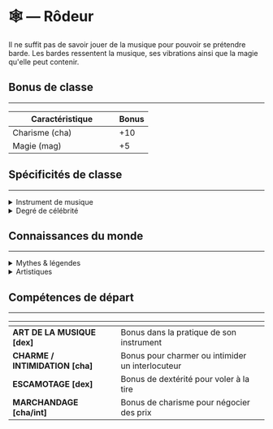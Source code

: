 # 🕸 — Rôdeur

Il ne suffit pas de savoir jouer de la musique pour pouvoir se prétendre barde. Les bardes ressentent la musique, ses vibrations ainsi que la magie qu'elle peut contenir.&#x20;

## Bonus de classe

***

<table><thead><tr><th width="194">Caractéristique</th><th>Bonus</th></tr></thead><tbody><tr><td>Charisme (cha)</td><td>+10</td></tr><tr><td>Magie (mag)</td><td>+5</td></tr></tbody></table>

## Spécificités de classe

***

<details>

<summary>Instrument de musique</summary>

Choix de l’instrument de musique de prédilection (à choisir selon l’histoire et les origines du personnage)

</details>

<details>

<summary>Degré de célébrité</summary>

Choix d’à quel point le personnage est connu et peut être reconnu, se joue au d100 selon le pourcentage choisi par le joueur puis au d2 pour savoir s’il est apprécié ou non.

* **Inconnu :** personne ne le connaît
* **Local :** connu dans dans sa ville / dans son village
* **Régional :** connu dans toute la région
* **Continentale :** connu sur tout son continent
* **Mondiale :** à travers le monde entier

</details>

## Connaissances du monde

***

<details>

<summary>Mythes &#x26; légendes</summary>

La nature des mythes sera à définir à la création. Ca dépendra de l'espèce, des origines ainsi que de la backstory du personnage.

</details>

<details>

<summary>Artistiques</summary>

Le joueur doit choisir un milieu artistique dans lequel le personnage pourrait avoir des connaissances complémentaires (musique, peinture, sculpture, etc.)

</details>

## Compétences de départ

***

<table data-card-size="large" data-view="cards" data-full-width="false"><thead><tr><th></th><th></th><th data-hidden data-card-cover data-type="files"></th></tr></thead><tbody><tr><td><strong>ART DE LA MUSIQUE [dex]</strong></td><td>Bonus dans la pratique de son instrument</td><td></td></tr><tr><td><strong>CHARME / INTIMIDATION [cha]</strong></td><td>Bonus pour charmer ou intimider un interlocuteur</td><td></td></tr><tr><td><strong>ESCAMOTAGE [dex]</strong></td><td>Bonus de dextérité pour voler à la tire</td><td></td></tr><tr><td><strong>MARCHANDAGE [cha/int]</strong></td><td>Bonus de charisme pour négocier des prix</td><td></td></tr></tbody></table>
